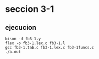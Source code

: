 # seccion 3-1 
## ejecucion

```
bison -d fb3-1.y
flex -o fb3-1.lex.c fb3-1.l
gcc fb3-1.tab.c fb3-1.lex.c fb3-1funcs.c
./a.out
```
